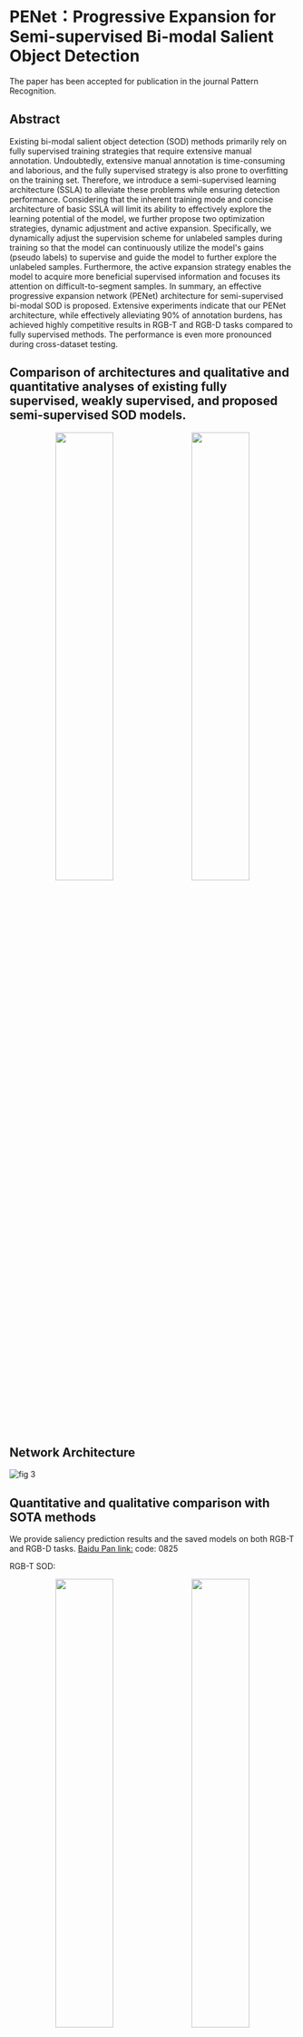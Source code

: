# PENet：Progressive Expansion for Semi-supervised Bi-modal Salient Object Detection
The paper has been accepted for publication in the journal Pattern Recognition.

Abstract
---
Existing bi-modal salient object detection (SOD) methods primarily rely on fully supervised training strategies that require extensive manual annotation. Undoubtedly, extensive manual annotation is time-consuming and laborious, and the fully supervised strategy is also prone to overfitting on the training set. Therefore, we introduce a semi-supervised learning architecture (SSLA) to alleviate these problems while ensuring detection performance. Considering that the inherent training mode and concise architecture of basic SSLA will limit its ability to effectively explore the learning potential of the model, we further propose two optimization strategies, dynamic adjustment and active expansion. Specifically, we dynamically adjust the supervision scheme for unlabeled samples during training so that the model can continuously utilize the model's gains (pseudo labels) to supervise and guide the model to further explore the unlabeled samples. Furthermore, the active expansion strategy enables the model to acquire more beneficial supervised information and focuses its attention on difficult-to-segment samples. In summary, an effective progressive expansion network (PENet) architecture for semi-supervised bi-modal SOD is proposed. Extensive experiments indicate that our PENet architecture, while effectively alleviating 90% of annotation burdens, has achieved highly competitive results in RGB-T and RGB-D tasks compared to fully supervised methods. The performance is even more pronounced during cross-dataset testing.

Comparison of architectures and qualitative and quantitative analyses of existing fully supervised, weakly supervised, and proposed semi-supervised SOD models.
---
<p align="center">
  <img src="https://github.com/user-attachments/assets/32b25700-02a7-46d5-a352-ad2a81c53ee8" width="45%" style="display:inline; margin-right:10px;" />
  <img src="https://github.com/user-attachments/assets/25ad0515-5f54-42fa-8220-0f18e7637c99" width="45%" style="display:inline;" />
</p>

Network Architecture
---
![fig 3](https://github.com/user-attachments/assets/ebebaabe-e236-41d7-b56a-8a8293dea5ae)

Quantitative and qualitative comparison with SOTA methods
---
We provide saliency prediction results and the saved models on both RGB-T and RGB-D tasks. [Baidu Pan link:](https://pan.baidu.com/s/1_T8b9eCjVE0oaCvD_jRhJw)    code: 0825

RGB-T SOD:
<p align="center">
  <img src="https://github.com/user-attachments/assets/6a3f5ac7-3dd4-42b2-804b-49cc45ea207c" width="45%" style="display:inline; margin-right:10px;" />
  <img src="https://github.com/user-attachments/assets/29a9c096-91de-4a0b-a8d3-c5f775fbda6a" width="45%" style="display:inline;" />
</p>

![visual1](https://github.com/user-attachments/assets/ec5b4cbc-be99-458b-a164-e712fe5f841f)

RGB-D SOD:
![RGBD](https://github.com/user-attachments/assets/7bfb9374-4a78-4cc6-98c3-1a310e2e729c)
![visual](https://github.com/user-attachments/assets/ee829030-2b8c-4767-a2fc-6a3b48f940a2)

Showcase of high-quality samples selected by the active expansion strategy.
---
![sample](https://github.com/user-attachments/assets/eeb0b5a2-5ddc-44a5-a18d-66b779ccf739)

Usage
---
1. Environment
```
Linux with Python ≥ 3.8
conda create -n PENet python=3.11.5
conda activate PENet
torch==1.11.0
cuda==11.3
opencv-python==4.9.0.80
```
2. Test

Download the ckeckpoints of our model from [BaiduYun](https://pan.baidu.com/s/1_T8b9eCjVE0oaCvD_jRhJw) (fetch code: 0825) and prepare the test datasets.
```
python test.py
```
3. Evalutation

We use the widely adopted Matlab-based saliency evaluation toolbox to generate metrics. [Evalutation toolbox](https://github.com/jiwei0921/Saliency-Evaluation-Toolbox)


Citation
===
```
@article{wang2024progressive,
  title={Progressive Expansion for Semi-supervised Bi-modal Salient Object Detection},
  author={Wang, Jie and Zhang, Zihao and Yu, Nana and Han, Yahong},
  journal={Pattern Recognition},
  year={2024},
  publisher={Elsevier}
}
```

